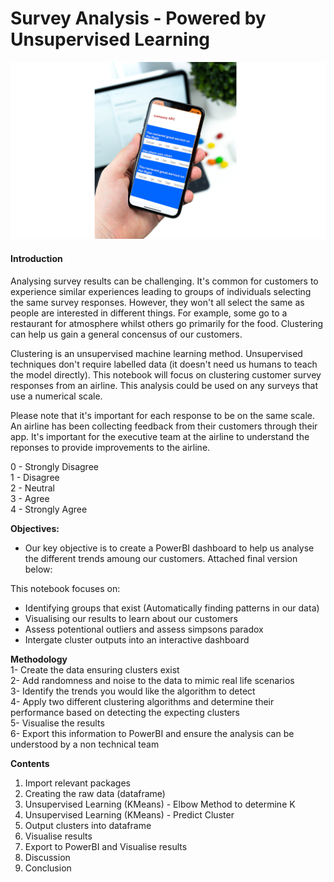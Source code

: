 # Survey Analysis - Powered by Unsupervised Learning


![Test](https://github.com/VirajVaitha123/Survey-Analysis---Powered-by-Unsupervised-Learning/blob/master/Images/Test.png)


#### Introduction

Analysing survey results can be challenging. It's common for customers to experience similar experiences leading to groups of individuals selecting the same survey responses. However, they won't all select the same as people are interested in different things. For example, some go to a restaurant for atmosphere whilst others go primarily for the food. Clustering can help us gain a general concensus of our customers.

Clustering is an unsupervised machine learning method. Unsupervised techniques don't require labelled data (it doesn't need us humans to teach the model directly). This notebook will focus on clustering customer survey responses from an airline. This analysis could be used on any surveys that use a numerical scale.

Please note that it's important for each response to be on the same scale. An airline has been collecting feedback from their customers through their app. It's important for the executive team at the airline to understand the reponses to provide improvements to the airline.




0 - Strongly Disagree <br>
1 - Disagree <br>
2 - Neutral <br>
3 - Agree <br>
4 - Strongly Agree 


<b> Objectives: </b>
- Our key objective is to create a PowerBI dashboard to help us analyse the different trends amoung our customers. Attached final version below:



This notebook focuses on:
- Identifying groups that exist (Automatically finding patterns in our data)
- Visualising our results to learn about our customers
- Assess potentional outliers and assess simpsons paradox
- Intergate cluster outputs into an interactive dashboard


<b> Methodology </b> <br>
1- Create the data ensuring clusters exist <br>
2- Add randomness and noise to the data to mimic real life scenarios<br>
3- Identify the trends you would like the algorithm to detect <br>
4- Apply two different clustering algorithms and determine their performance based on detecting the expecting clusters <br>
5- Visualise the results <br>
6- Export this information to PowerBI and ensure the analysis can be understood by a non technical team


<b> Contents </b> 
1. Import relevant packages
2. Creating the raw data (dataframe)
3. Unsupervised Learning (KMeans) - Elbow Method to determine K
4. Unsupervised Learning (KMeans) - Predict Cluster
7. Output clusters into dataframe 
8. Visualise results
9. Export to PowerBI and Visualise results
11. Discussion
12. Conclusion
